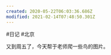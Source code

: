 ```yaml
---
created: 2020-05-22T06:03:36.686Z
modified: 2021-02-14T07:48:50.301Z
---
```

#日记 #北京

又到周五了，今天帮于老师爬一些鸟的图片。  